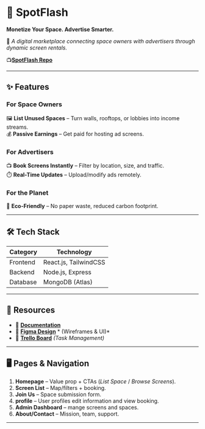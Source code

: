 # 🚀 SpotFlash  
**Monetize Your Space. Advertise Smarter.**  

📌 *A digital marketplace connecting space owners with advertisers through dynamic screen rentals.*  

📺[**SpotFlash Repo**](https://github.com/AlaaSa3di/front-back.git)  

---

## ✨ **Features**  
### **For Space Owners**  
🖼️ **List Unused Spaces** – Turn walls, rooftops, or lobbies into income streams.  
💰 **Passive Earnings** – Get paid for hosting ad screens.  

### **For Advertisers**  
📺 **Book Screens Instantly** – Filter by location, size, and traffic.  
⏱️ **Real-Time Updates** – Upload/modify ads remotely.  

### **For the Planet**  
🌱 **Eco-Friendly** – No paper waste, reduced carbon footprint.  

---

## 🛠️ **Tech Stack**  
| Category       | Technology           |  
|---------------|---------------------|  
| Frontend      | React.js, TailwindCSS  |  
| Backend       | Node.js, Express     |  
| Database      | MongoDB (Atlas)      |  

---

## 📂 **Resources**  
- 📄 [**Documentation**](https://drive.google.com/drive/folders/1NO4dw5Iis8HcWJr9BoByIuzJXVlL-hFr?usp=sharing)  
- 🎨 [**Figma Design**](https://www.figma.com/design/VgMeff38wyjvBusL1E5ZBM/YOUR-AD-IS-EASY?node-id=0-1&t=Z1eYOuIzTmpKK851-1) *     (Wireframes & UI)*  
- 📌 [**Trello Board**](https://trello.com/invite/b/67f18f5bc17672326a49b6b6/ATTIe66d367fedba29577872abdc0a9ae4c47BC2DE58/spotflash) *(Task Management)*  

---

## 🖥️ **Pages & Navigation**  
1. **Homepage** – Value prop + CTAs (*List Space* / *Browse Screens*).  
2. **Screen List** – Map/filters + booking.  
3. **Join Us** – Space submission form.  
4. **profile** – User profiles edit information and view booking.  
4. **Admin Dashboard** – mange screens and spaces.  
5. **About/Contact** – Mission, team, support.  

---

